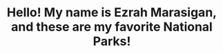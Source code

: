 <h1 style="text-align: center;">Hello! My name is Ezrah Marasigan, and these are my favorite National Parks!</h1>
<p If you're planning on going to any of these parks, here are some of my recommendations!
